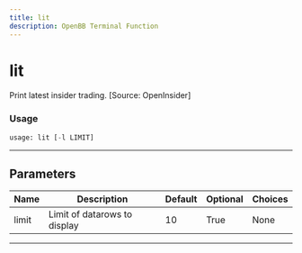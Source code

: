 ```yaml
---
title: lit
description: OpenBB Terminal Function
---
```


# lit

Print latest insider trading. [Source: OpenInsider]

### Usage

```python
usage: lit [-l LIMIT]
```

---

## Parameters

| Name | Description | Default | Optional | Choices |
| ---- | ----------- | ------- | -------- | ------- |
| limit | Limit of datarows to display | 10 | True | None |
---

